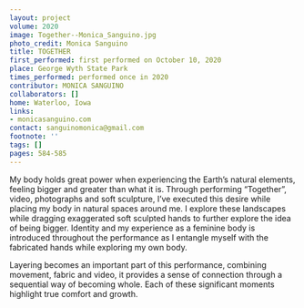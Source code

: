 ```yaml
---
layout: project
volume: 2020
image: Together--Monica_Sanguino.jpg
photo_credit: Monica Sanguino
title: TOGETHER
first_performed: first performed on October 10, 2020
place: George Wyth State Park
times_performed: performed once in 2020
contributor: MONICA SANGUINO
collaborators: []
home: Waterloo, Iowa
links:
- monicasanguino.com
contact: sanguinomonica@gmail.com
footnote: ''
tags: []
pages: 584-585
---
```




My body holds great power when experiencing the Earth’s natural elements, feeling bigger and greater than what it is. Through performing “Together”, video, photographs and soft sculpture, I’ve executed this desire while placing my body in natural spaces around me. I explore these landscapes while dragging exaggerated soft sculpted hands to further explore the idea of being bigger. Identity and my experience as a feminine body is introduced throughout the performance as I entangle myself with the fabricated hands while exploring my own body.

Layering becomes an important part of this performance, combining movement, fabric and video, it provides a sense of connection through a sequential way of becoming whole. Each of these significant moments highlight true comfort and growth. 

